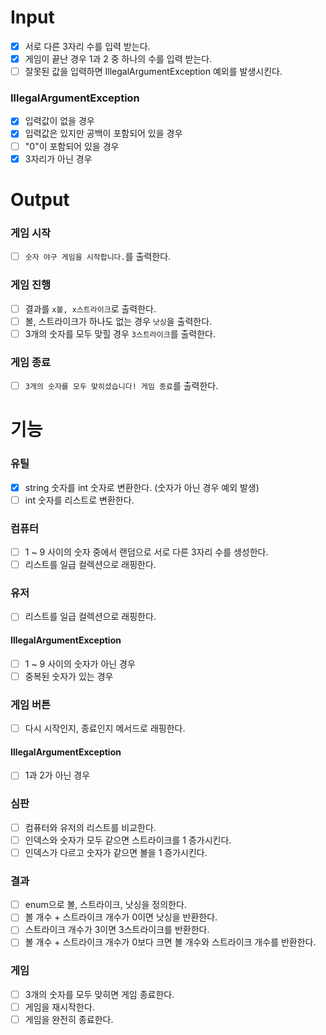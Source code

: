 # Input
- [x] 서로 다른 3자리 수를 입력 받는다.
- [x] 게임이 끝난 경우 1과 2 중 하나의 수를 입력 받는다.
- [ ] 잘못된 값을 입력하면 IllegalArgumentException 예외를 발생시킨다.

### IllegalArgumentException
- [x] 입력값이 없을 경우
- [x] 입력값은 있지만 공백이 포함되어 있을 경우
- [ ] "0"이 포함되어 있을 경우
- [x] 3자리가 아닌 경우

# Output
### 게임 시작
- [ ] `숫자 야구 게임을 시작합니다.`를 출력한다.
### 게임 진행
- [ ] 결과를 `x볼, x스트라이크`로 출력한다.
- [ ] 볼, 스트라이크가 하나도 없는 경우 `낫싱`을 출력한다.
- [ ] 3개의 숫자를 모두 맞힐 경우 `3스트라이크`를 출력한다.
### 게임 종료
- [ ] `3개의 숫자를 모두 맞히셨습니다! 게임 종료`를 출력한다.

# 기능
### 유틸
- [x] string 숫자를 int 숫자로 변환한다. (숫자가 아닌 경우 예외 발생)
- [ ] int 숫자를 리스트로 변환한다.

### 컴퓨터
- [ ] 1 ~ 9 사이의 숫자 중에서 랜덤으로 서로 다른 3자리 수를 생성한다.
- [ ] 리스트를 일급 컬렉션으로 래핑한다.

### 유저
- [ ] 리스트를 일급 컬렉션으로 래핑한다.
#### IllegalArgumentException
- [ ] 1 ~ 9 사이의 숫자가 아닌 경우
- [ ] 중복된 숫자가 있는 경우

### 게임 버튼
- [ ] 다시 시작인지, 종료인지 메서드로 래핑한다.
#### IllegalArgumentException
- [ ] 1과 2가 아닌 경우

### 심판
- [ ] 컴퓨터와 유저의 리스트를 비교한다.
- [ ] 인덱스와 숫자가 모두 같으면 스트라이크를 1 증가시킨다.
- [ ] 인덱스가 다르고 숫자가 같으면 볼을 1 증가시킨다.

### 결과
- [ ] enum으로 볼, 스트라이크, 낫싱을 정의한다.
- [ ] 볼 개수 + 스트라이크 개수가 0이면 낫싱을 반환한다.
- [ ] 스트라이크 개수가 3이면 3스트라이크를 반환한다.
- [ ] 볼 개수 + 스트라이크 개수가 0보다 크면 볼 개수와 스트라이크 개수를 반환한다.

### 게임
- [ ] 3개의 숫자를 모두 맞히면 게임 종료한다.
- [ ] 게임을 재시작한다.
- [ ] 게임을 완전히 종료한다.